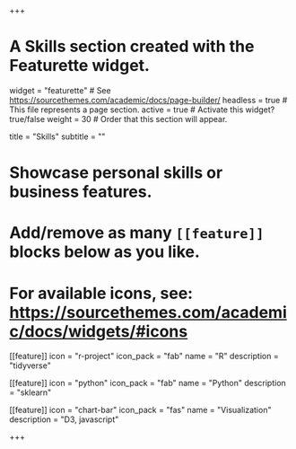 +++
# A Skills section created with the Featurette widget.
widget = "featurette"  # See https://sourcethemes.com/academic/docs/page-builder/
headless = true  # This file represents a page section.
active = true  # Activate this widget? true/false
weight = 30  # Order that this section will appear.

title = "Skills"
subtitle = ""

# Showcase personal skills or business features.
# 
# Add/remove as many `[[feature]]` blocks below as you like.
# 
# For available icons, see: https://sourcethemes.com/academic/docs/widgets/#icons

[[feature]]
  icon = "r-project"
  icon_pack = "fab"
  name = "R"
  description = "tidyverse"
  
[[feature]]
  icon = "python"
  icon_pack = "fab"
  name = "Python"
  description = "sklearn"  
  
[[feature]]
  icon = "chart-bar"
  icon_pack = "fas"
  name = "Visualization"
  description = "D3, javascript"

+++
